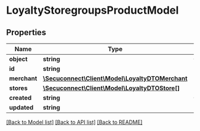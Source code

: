 # LoyaltyStoregroupsProductModel

## Properties
Name | Type | Description | Notes
------------ | ------------- | ------------- | -------------
**object** | **string** | Object of loyalty store group | [optional] 
**id** | **string** | Id of loyalty store group | [optional] 
**merchant** | [**\Secuconnect\Client\Model\LoyaltyDTOMerchant**](LoyaltyDTOMerchant.md) | Merchant data for loyalty | [optional] 
**stores** | [**\Secuconnect\Client\Model\LoyaltyDTOStore[]**](LoyaltyDTOStore.md) | LoyaltyStoregroupsProductModel | [optional] 
**created** | **string** | Creation date | [optional] 
**updated** | **string** | Update date | [optional] 

[[Back to Model list]](../README.md#documentation-for-models) [[Back to API list]](../README.md#documentation-for-api-endpoints) [[Back to README]](../README.md)


